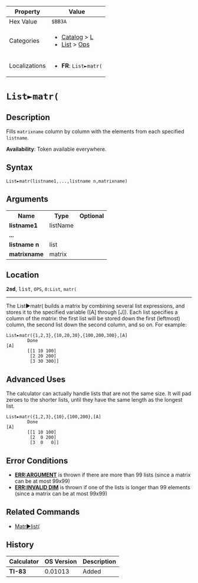 | Property      | Value |
|---------------|-------|
| Hex Value     | `$BB3A`|
| Categories    | <ul><li>[Catalog](<../categories/Catalog.md>) > [L](<../categories/Catalog.md#L>)</li><li>[List](<../categories/List.md>) > [Ops](<../categories/List.md#Ops>)</li></ul> |
| Localizations | <ul><li><b>FR</b>: `List►matr(`</li></ul> |

# `List►matr(`

## Description
Fills `matrixname` column by column with the elements from each specified `listname`.


<b>Availability</b>: Token available everywhere.

## Syntax
`List►matr(listname1,...,listname n,matrixname)`

## Arguments
<table>
<tr><th>Name</th><th>Type</th><th>Optional</th></tr>

<tr><td><b>listname1</b></td><td>listName</td><td></td></tr>

<tr><td><b>...</b></td><td></td><td></td></tr>

<tr><td><b>listname n</b></td><td>list</td><td></td></tr>

<tr><td><b>matrixname</b></td><td>matrix</td><td></td></tr>

</table>

## Location
<tt><kbd><b>2nd</b></kbd></tt>, <kbd>list</kbd>, `OPS`, `0:List`, `matr(`
<hr>

The List►matr( builds a matrix by combining several list expressions, and stores it to the specified variable ([A] through [J]). Each list specifies a column of the matrix: the first list will be stored down the first (leftmost) column, the second list down the second column, and so on. For example:

```ti-basic
List►matr({1,2,3},{10,20,30},{100,200,300},[A]
        Done
[A]
        [[1 10 100]
         [2 20 200]
         [3 30 300]]
```

## Advanced Uses

The calculator can actually handle lists that are not the same size. It will pad zeroes to the shorter lists, until they have the same length as the longest list.

```ti-basic
List►matr({1,2,3},{10},{100,200},[A]
        Done
[A]
        [[1 10 100]
         [2  0 200]
         [3  0   0]]
```

## Error Conditions

*   **[ERR:ARGUMENT](/errors#argument)** is thrown if there are more than 99 lists (since a matrix can be at most 99x99)
*   **[ERR:INVALID DIM](/errors#invaliddim)** is thrown if one of the lists is longer than 99 elements (since a matrix can be at most 99x99)

## Related Commands

*   [Matr►list(](/matr-list)

## History
| Calculator | OS Version | Description |
|------------|------------|-------------|
| <b>TI-83</b> | 0.01013 | Added |


